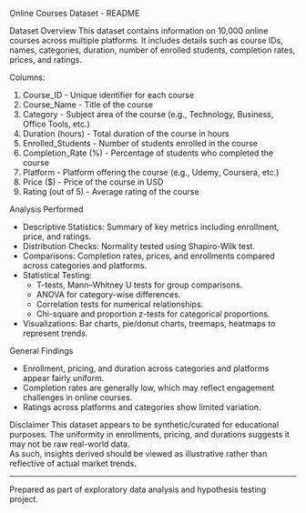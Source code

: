  Online Courses Dataset - README

 Dataset Overview
This dataset contains information on 10,000 online courses across multiple platforms. 
It includes details such as course IDs, names, categories, duration, number of enrolled students, 
completion rates, prices, and ratings.

 Columns:
1. Course_ID - Unique identifier for each course
2. Course_Name - Title of the course
3. Category - Subject area of the course (e.g., Technology, Business, Office Tools, etc.)
4. Duration (hours) - Total duration of the course in hours
5. Enrolled_Students - Number of students enrolled in the course
6. Completion_Rate (%) - Percentage of students who completed the course
7. Platform - Platform offering the course (e.g., Udemy, Coursera, etc.)
8. Price ($) - Price of the course in USD
9. Rating (out of 5) - Average rating of the course

 Analysis Performed
- Descriptive Statistics: Summary of key metrics including enrollment, price, and ratings.  
- Distribution Checks: Normality tested using Shapiro-Wilk test.  
- Comparisons: Completion rates, prices, and enrollments compared across categories and platforms.  
- Statistical Testing: 
  - T-tests, Mann–Whitney U tests for group comparisons.  
  - ANOVA for category-wise differences.  
  - Correlation tests for numerical relationships.  
  - Chi-square and proportion z-tests for categorical proportions.  
- Visualizations: Bar charts, pie/donut charts, treemaps, heatmaps to represent trends.  

 General Findings
- Enrollment, pricing, and duration across categories and platforms appear fairly uniform.  
- Completion rates are generally low, which may reflect engagement challenges in online courses.  
- Ratings across platforms and categories show limited variation.  

 Disclaimer
This dataset appears to be synthetic/curated for educational purposes. 
The uniformity in enrollments, pricing, and durations suggests it may not be raw real-world data.  
As such, insights derived should be viewed as illustrative rather than reflective of actual market trends.

---
Prepared as part of exploratory data analysis and hypothesis testing project.
